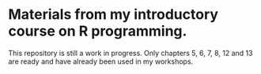 # Materials from my introductory course on R programming.

This repository is still a work in progress. Only chapters 5, 6, 7, 8, 12 and 13 are ready and have already been used in my workshops.
